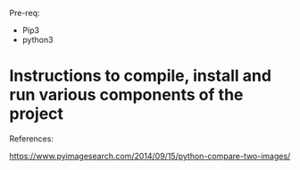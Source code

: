 Pre-req:
- Pip3
- python3

# Instructions to compile, install and run various components of the project

References:

https://www.pyimagesearch.com/2014/09/15/python-compare-two-images/